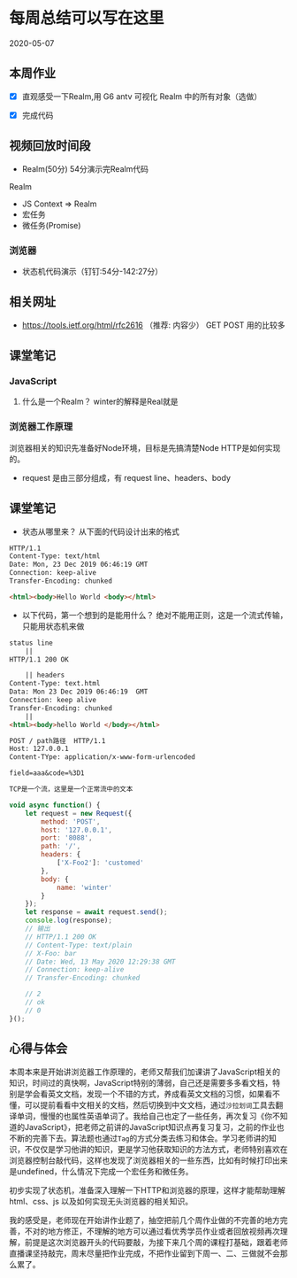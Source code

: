 # 每周总结可以写在这里
2020-05-07
## 本周作业
- [x] 直观感受一下Realm,用 G6 antv 可视化 Realm 中的所有对象（选做）
- [x] 完成代码


## 视频回放时间段
- Realm(50分) 54分演示完Realm代码

Realm
- JS Context => Realm
- 宏任务
- 微任务(Promise)

### 浏览器
- 状态机代码演示（钉钉:54分-142:27分）

## 相关网址
- https://tools.ietf.org/html/rfc2616 （推荐: 内容少）
GET POST 用的比较多
## 课堂笔记
### JavaScript
1. 什么是一个Realm？
winter的解释是Real就是
### 浏览器工作原理
浏览器相关的知识先准备好Node环境，目标是先搞清楚Node HTTP是如何实现的。

- request 是由三部分组成，有 request line、headers、body
## 课堂笔记
- 状态从哪里来？
    从下面的代码设计出来的格式
```html
HTTP/1.1
Content-Type: text/html
Date: Mon, 23 Dec 2019 06:46:19 GMT
Connection: keep-alive
Transfer-Encoding: chunked

<html><body>Hello World <body></html>
```
- 以下代码，第一个想到的是能用什么？
    绝对不能用正则，这是一个流式传输，只能用状态机来做

```html
status line
    ||
HTTP/1.1 200 OK  

    || headers
Content-Type: text.html
Data: Mon 23 Dec 2019 06:46:19  GMT
Connection: keep alive
Transfer-Encoding: chunked
    ||
<html><body>hello World </body></html>
```


```markdown
POST / path路径  HTTP/1.1
Host: 127.0.0.1
Content-TYpe: application/x-www-form-urlencoded

field=aaa&code=%3D1

TCP是一个流，这里是一个正常流中的文本
```

```js
void async function() {
    let request = new Request({
        method: 'POST',
        host: '127.0.0.1',
        port: '8088',
        path: '/',
        headers: {
            ['X-Foo2']: 'customed'
        },
        body: {
            name: 'winter'
        }
    });
    let response = await request.send();
    console.log(response);
    // 输出
    // HTTP/1.1 200 OK
    // Content-Type: text/plain
    // X-Foo: bar
    // Date: Wed, 13 May 2020 12:29:38 GMT
    // Connection: keep-alive
    // Transfer-Encoding: chunked

    // 2
    // ok
    // 0
}();


```
## 心得与体会
本周本来是开始讲浏览器工作原理的，老师又帮我们加课讲了JavaScript相关的知识，时间过的真快啊，JavaScript特别的薄弱，自己还是需要多多看文档，特别是学会看英文文档，发现一个不错的方式，养成看英文文档的习惯，如果看不懂，可以提前看看中文相关的文档，然后切换到中文文档，通过`沙拉划词`工具去翻译单词，慢慢的也属性英语单词了。我给自己也定了一些任务，再次复习《你不知道的JavaScript》，把老师之前讲的JavaScript知识点再复习复习，之前的作业也不断的完善下去。算法题也通过`Tag`的方式分类去练习和体会。学习老师讲的知识，不仅仅是学习他讲的知识，更是学习他获取知识的方法方式，老师特别喜欢在浏览器控制台敲代码，这样也发现了浏览器相关的一些东西，比如有时候打印出来是undefined，什么情况下完成一个宏任务和微任务。

初步实现了状态机，准备深入理解一下HTTP和浏览器的原理，这样才能帮助理解html、css、js 以及如何实现无头浏览器的相关知识。

我的感受是，老师现在开始讲作业题了，抽空把前几个周作业做的不完善的地方完善，不对的地方修正，不理解的地方可以通过看优秀学员作业或者回放视频再次理解，前提是这次浏览器开头的代码要敲，为接下来几个周的课程打基础，跟着老师直播课坚持敲完，周末尽量把作业完成，不把作业留到下周一、二、三做就不会那么累了。